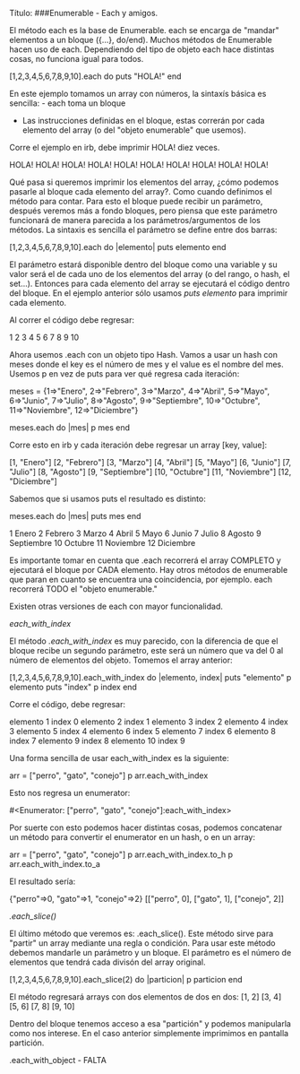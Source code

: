 Título:
###Enumerable - Each y amigos.


El método each es la base de Enumerable. each se encarga de "mandar" elementos a un bloque ({...}, do/end). Muchos métodos de Enumerable hacen uso de each. Dependiendo del tipo de objeto each hace distintas cosas, no funciona igual para todos.

[1,2,3,4,5,6,7,8,9,10].each do
    puts "HOLA!"
end

En este ejemplo tomamos un array con números, la sintaxís básica es sencilla: - each toma un bloque 
- Las instrucciones definidas en el bloque, estas correrán por cada elemento del array (o del "objeto enumerable" que usemos).

Corre el ejemplo en irb, debe imprimir HOLA! diez veces.

HOLA!
HOLA!
HOLA!
HOLA!
HOLA!
HOLA!
HOLA!
HOLA!
HOLA!
HOLA!

Qué pasa si queremos imprimir los elementos del array, ¿cómo podemos pasarle al bloque cada elemento del array?. Como cuando definimos el método para contar. Para esto el bloque puede recibir un parámetro, después veremos más a fondo bloques, pero piensa que este parámetro funcionará de manera parecida a los parámetros/argumentos de los métodos. La sintaxis es sencilla el parámetro se define entre dos barras:

[1,2,3,4,5,6,7,8,9,10].each do |elemento|
    puts elemento
end 

El parámetro estará disponible dentro del bloque como una variable y su valor será el de cada uno de los elementos del array (o del rango, o hash, el set...). Entonces para cada elemento del array se ejecutará el código dentro del bloque. En el ejemplo anterior sólo usamos *puts elemento* para imprimir cada elemento.

Al correr el código debe regresar:

1
2
3
4
5
6
7
8
9
10

Ahora usemos .each con un objeto tipo Hash. Vamos a usar un hash con meses donde el key es el número de mes y el value es el nombre del mes. Usemos p en vez de puts para ver qué regresa cada iteración:

meses = {1=>"Enero", 2=>"Febrero", 3=>"Marzo", 4=>"Abril", 5=>"Mayo", 6=>"Junio", 7=>"Julio", 8=>"Agosto", 9=>"Septiembre", 10=>"Octubre", 11=>"Noviembre", 12=>"Diciembre"}

meses.each do |mes|
    p mes
end

Corre esto en irb y cada iteración debe regresar un array [key, value]:

[1, "Enero"]
[2, "Febrero"]
[3, "Marzo"]
[4, "Abril"]
[5, "Mayo"]
[6, "Junio"]
[7, "Julio"]
[8, "Agosto"]
[9, "Septiembre"]
[10, "Octubre"]
[11, "Noviembre"]
[12, "Diciembre"]

Sabemos que si usamos puts el resultado es distinto:

meses.each do |mes|
    puts mes
end

1
Enero
2
Febrero
3
Marzo
4
Abril
5
Mayo
6
Junio
7
Julio
8
Agosto
9
Septiembre
10
Octubre
11
Noviembre
12
Diciembre

Es importante tomar en cuenta que .each recorrerá el array COMPLETO y ejecutará el bloque por CADA elemento. Hay otros métodos de enumerable que paran en cuanto se encuentra una coincidencia, por ejemplo. each recorrerá TODO el "objeto enumerable."


Existen otras versiones de each con mayor funcionalidad.

*each_with_index*

El método *.each_with_index* es muy parecido, con la diferencia de que el bloque recibe un segundo parámetro, este será un número que va del 0 al número de elementos del objeto. Tomemos el array anterior:

[1,2,3,4,5,6,7,8,9,10].each_with_index do |elemento, index|
    puts "elemento"
    p elemento
    puts "index"
    p index
end 

Corre el código, debe regresar:

elemento
1
index
0
elemento
2
index
1
elemento
3
index
2
elemento
4
index
3
elemento
5
index
4
elemento
6
index
5
elemento
7
index
6
elemento
8
index
7
elemento
9
index
8
elemento
10
index
9

Una forma sencilla de usar each_with_index es la siguiente:

arr = ["perro", "gato", "conejo"]
p arr.each_with_index

Esto nos regresa un enumerator:

#<Enumerator: ["perro", "gato", "conejo"]:each_with_index>

Por suerte con esto podemos hacer distintas cosas, podemos concatenar un método para convertir el enumerator en un hash, o en un array:

arr = ["perro", "gato", "conejo"]
p arr.each_with_index.to_h
p arr.each_with_index.to_a

El resultado sería:

{"perro"=>0, "gato"=>1, "conejo"=>2}
[["perro", 0], ["gato", 1], ["conejo", 2]]



*.each_slice()*

El último método que veremos es: .each_slice(). Este método sirve para "partir" un array mediante una regla o condición. Para usar este método debemos mandarle un parámetro y un bloque. El parámetro es el número de elementos que tendrá cada divisón del array original. 

[1,2,3,4,5,6,7,8,9,10].each_slice(2) do |particion| 
    p particion 
end

El método regresará arrays con dos elementos de dos en dos:
[1, 2]
[3, 4]
[5, 6]
[7, 8]
[9, 10]

Dentro del bloque tenemos acceso a esa "partición" y podemos manipularla como nos interese. En el caso anterior simplemente imprimimos en pantalla partición.


.each_with_object - FALTA

